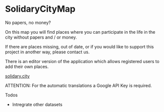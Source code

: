 # SolidaryCityMap

No papers, no money?

On this map you will find places where you can participate in the life in the city without papers and / or money.

If there are places missing, out of date, or if you would like to support this project in another way, please contact us.

There is an editor version of the application which allows registered users to add their own places.

[solidary.city](https://solidary.city)

ATTENTION: For the automatic translations a Google API Key is required.

Todos
* Intregrate other datasets
